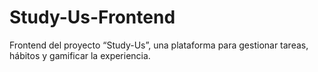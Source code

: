 # Study-Us-Frontend
Frontend del proyecto “Study-Us”, una plataforma para gestionar tareas, hábitos y gamificar la experiencia.

